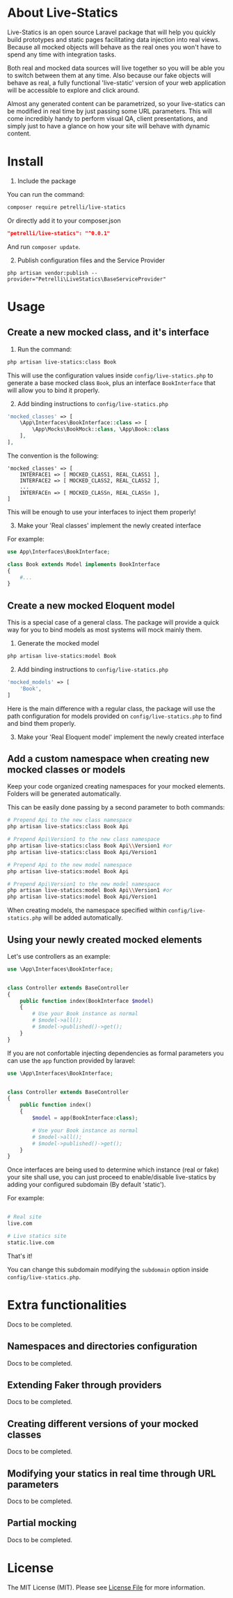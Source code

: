 # About Live-Statics

Live-Statics is an open source Laravel package that will help you quickly build prototypes and static pages facilitating data injection into real views. Because all mocked objects will behave as the real ones you won't have to spend any time with integration tasks.

Both real and mocked data sources will live together so you will be able you to switch between them at any time. Also because our fake objects will behave as real, a fully functional 'live-static' version of your web application will be accessible to explore and click around.

Almost any generated content can be parametrized, so your live-statics can be modified in real time by just passing some URL parameters. This will come incredibly handy to perform visual QA, client presentations, and simply just to have a glance on how your site will behave with dynamic content.


# Install

1. Include the package

You can run the command:

```bash
composer require petrelli/live-statics
```

Or directly add it to your composer.json

```json
"petrelli/live-statics": "^0.0.1"
```

And run `composer update`.


2. Publish configuration files and the Service Provider

```
php artisan vendor:publish --provider="Petrelli\LiveStatics\BaseServiceProvider"
```


# Usage


## Create a new mocked class, and it's interface


1. Run the command:

```bash
php artisan live-statics:class Book
```

This will use the configuration values inside `config/live-statics.php` to generate a base mocked class `Book`, plus an interface `BookInterface` that will allow you to bind it properly.

2. Add binding instructions to `config/live-statics.php`

```php
'mocked_classes' => [
    \App\Interfaces\BookInterface::class => [
        \App\Mocks\BookMock::class, \App\Book::class
    ],
],
```

The convention is the following:

```
'mocked_classes' => [
    INTERFACE1 => [ MOCKED_CLASS1, REAL_CLASS1 ],
    INTERFACE2 => [ MOCKED_CLASS2, REAL_CLASS2 ],
    ...
    INTERFACEn => [ MOCKED_CLASSn, REAL_CLASSn ],
]
```

This will be enough to use your interfaces to inject them properly!


3. Make your 'Real classes' implement the newly created interface


For example:

```php
use App\Interfaces\BookInterface;

class Book extends Model implements BookInterface
{
    #...
}
```

## Create a new mocked Eloquent model

This is a special case of a general class. The package will provide a quick way for you to bind models as most systems will mock mainly them.


1. Generate the mocked model

```bash
php artisan live-statics:model Book
```

2. Add binding instructions to `config/live-statics.php`

```php
'mocked_models' => [
    'Book',
]
```

Here is the main difference with a regular class, the package will use the path configuration for models provided on `config/live-statics.php` to find and bind them properly.

3. Make your 'Real Eloquent model' implement the newly created interface


## Add a custom namespace when creating new mocked classes or models

Keep your code organized creating namespaces for your mocked elements. Folders will be generated automatically.

This can be easily done passing by a second parameter to both commands:

```bash
# Prepend Api to the new class namespace
php artisan live-statics:class Book Api

# Prepend Api\Version1 to the new class namespace
php artisan live-statics:class Book Api\\Version1 #or
php artisan live-statics:class Book Api/Version1

# Prepend Api to the new model namespace
php artisan live-statics:model Book Api

# Prepend Api\Version1 to the new model namespace
php artisan live-statics:model Book Api\\Version1 #or
php artisan live-statics:model Book Api/Version1
```

When creating models, the namespace specified within `config/live-statics.php` will be added automatically.


## Using your newly created mocked elements

Let's use controllers as an example:

```php
use \App\Interfaces\BookInterface;


class Controller extends BaseController
{
    public function index(BookInterface $model)
    {
        # Use your Book instance as normal
        # $model->all();
        # $model->published()->get();
    }
}

```

If you are not confortable injecting dependencies as formal parameters you can use the `app` function provided by laravel:

```php
use \App\Interfaces\BookInterface;


class Controller extends BaseController
{
    public function index()
    {
        $model = app(BookInterface:class);

        # Use your Book instance as normal
        # $model->all();
        # $model->published()->get();
    }
}

```


Once interfaces are being used to determine which instance (real or fake) your site shall use, you can just proceed to enable/disable live-statics by adding your configured subdomain (By default 'static').

For example:

```bash

# Real site
live.com

# Live statics site
static.live.com

```

That's it!

You can change this subdomain modifying the `subdomain` option inside `config/live-statics.php`.


# Extra functionalities

Docs to be completed.

## Namespaces and directories configuration

Docs to be completed.

## Extending Faker through providers

Docs to be completed.

## Creating different versions of your mocked classes

Docs to be completed.

## Modifying your statics in real time through URL parameters

Docs to be completed.

## Partial mocking

Docs to be completed.


# License

The MIT License (MIT). Please see [License File](LICENSE.md) for more information.
